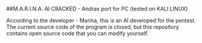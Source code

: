 ##M.A.R.I.N.A. AI CRACKED - Andrax port for PC (tested on KALI LINUX)


According to the developer - Marina, this is an AI developed for the pentest. The current source code of the program is closed, but this repository contains open source code that you can modify yourself.
